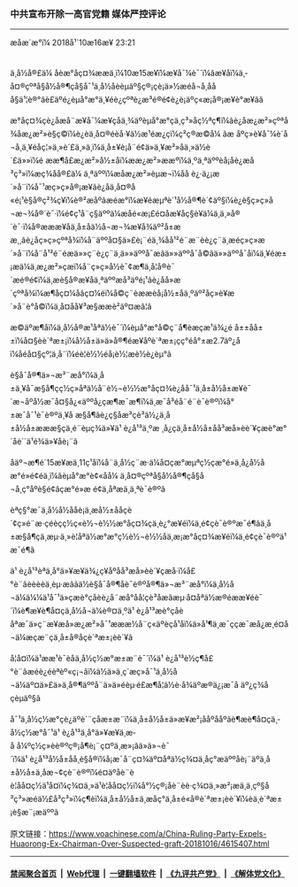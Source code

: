 ### 中共宣布开除一高官党籍 媒体严控评论
------------------------

<div class="published">
 <span class="date" title="ä¸­å½æ¶é´">
  <time datetime="2018-10-16T23:21:00+08:00">
   æåæ´æ°ï¼ 2018å¹´10æ16æ¥ 23:21
  </time>
 </span>
</div>
<br/>
<div class="wsw">
 <p>
  ä¸­å½å®£ä¼ åèæ°åç¤¾ææä¸ï¼10æ15æ¥ï¼æ¥å¯¼è¯´ï¼âæ¥åï¼ä¸­å¤®çºªå§å½å®¶çå§å¯¹ä¸­å½åèèµäº§ç®¡çè¡ä»½æéå¬å¸ååå§ä¹¦è®°ãè£äºé¿èµå°æ°ä¸¥éè¿çºªè¿æ³é®é¢è¿è¡äºç«æ¡å®¡æ¥è°æ¥ãâ
 </p>
 <p>
  æ°åç¤¾çè¿åæå¨æ¥å¯¼æ¥çåä¸¾äºèµå°æ°çä¸ç³»åç½ªç¶ï¼âè¿åæ¿æ²»çºªå¾åæ¿æ²»è§ç©ï¼è¿èä¸­å¤®éèå·¥ä½æ¹éæ¿ç­ï¼ç²ç®æ©å¼ ãæ åºç»è¥å¯¼è´å¬å¸ä¸¥éåç¦»ä¸»è´£ä¸»ä¸ï¼ä¸å±¥è¡å¨é¢ä»ä¸¥æ²»åä¸»ä½è´£ä»»ï¼é ææ¶å£æ¿æ²»å½±åï¼ææ¿æ²»ææºï¼ä¸ºä¸ªäººèå¡åè¿æå³ç³»ï¼æç¾åå®£ä¼ ä¸ªäººï¼æåæ¿æ²»èµæ¬ï¼åå è¿·ä¿¡æ´»å¨ï¼å¯¹æç»ç»å®¡æ¥ãè¿åä¸­å¤®å«é¡¹è§å®ç²¾ç¥ï¼è®²æåºãæéæ°ï¼æ¥éæµªè´¹å½å®¶è´¢äº§ï¼è¿è§ç»ç»å¬æ¬¾å®´è¯·ï¼é¢ç¹å¨ç§äººä¼æåé«æ¡£é¤åæ¥åç§è¥ä¼ä¸ä¸»å®´è¯·ï¼å®æææ¥åä¸å±åä½å¬æ¬¾æ¥å¾äº²å±ææ¸¸ãè¿åç»ç»çºªå¾ï¼å¨äººå¤§ä»£è¡¨éä¸¾åå¹²é¨æ¨èè¿ç¨ä¸­æéç»ç»æ´»å¨ï¼å¨å¹²é¨éæä»»ç¨è¿ç¨ä¸­ä»»äººå¯æãä»»äººå¯å©ãä»»äººå¯åï¼ä¸¥éæ±¡æä¼ä¸æ¿æ²»çæï¼å¨ç»ç»å½è¯¢æ¶ä¸å¦å®è¯´æé®é¢ï¼ä¸æè§å®æ¥åä¸ªäººæå³äºé¡¹ãè¿åå»æ´çºªå¾ï¼æ¶åç¤¼åãç¤¼éï¼å©ç¨èææèå¡å½±åä¸ºäº²åç»è¥æ´»å¨è°å©ï¼ä¸å¤åå¥³æ§ææè²äº¤æâ¦â
 </p>
 <p>
  æ©äºæ¶åï¼ä¸­å½å®æ¹åªä½è¯´ï¼èµå°æ°å©ç¨å¶èæçæ¹ä¾¿é å±±åå±±ï¼å¤§èè´ªæ±¡ï¼å½å±ä»ä»å®¶éæ¥åºè´ªæ±¡çç°éå°±æ2.7äº¿åï¼åéå¤§çº¦ä¸å¨ï¼éè¦è½½éå¡è½¦æè½è¿èµ°ã
 </p>
 <p>
  è§å¯å®¶ä»¬æ³¨æå°ï¼ä¸­å±ä¸¥å¯æ§å¶çç½ç»åªä½å¨è½¬è½½æ°åç¤¾è¿åå¯¹ä¸­å±å½å±æ¥è¯´æ¬åºå½æ¯å¤§å¿«äººå¿çæ¶æ¯æ¶ï¼ä¸æ¯å³é­å¨é¨è¯è®ºï¼å°±æ¯å¯¹è¯è®ºä¸¥å æ§å¶ãè¿ç§åæ³çè³ä½¿ä¸­å±å½å±æææ§çä¸é¨èµç¾ä»¥ä¹ è¿å¹³ä¸ºæ ¸å¿çä¸­å±å½å±åå³æå»èè´¥çæè°æ°´åè´´ä¹é¾ä»¥åè¡¨ã
 </p>
 <p>
  åäº¬æ¶é´15æ¥æä¸11ç¹åï¼å¨ä¸­å½ç¨æ·ä¼å¤çæ°æµªç½çæ°é»ä¸­å¿å½åæ°é»é¢éä¸ï¼âèµå°æ°è¢«åå¼ ä¸­å¤®çºªå§å½å®¶çå§å¬å¸ç°åºè§é¢âçæ°é»æ é¢ä¸åªæä¸ä¸ªè¯è®ºã
 </p>
 <p>
  èªç§°æ¯ä¸­å½å½ååè¡ä¸­æå½±ååçè´¢ç»é¨æ·çéèçç½ç«è½¬è½½æ°åç¤¾çä¸è¿°æ¥éï¼ä¸é¢çè¯è®ºæ¯é¶ãä¸­å±æ§å¶çä¸æµ·ä¸»è¦åªä½æ°æ°ç½è½¬è½½åä¸æ¡æ°åç¤¾æ¥éï¼ä¸é¢çè¯è®ºä¹æ¯é¶ã
 </p>
 <p>
  ä¹ è¿å¹³èªä¸å°ä»¥æ¥ä¾¿ç¥­åºåå³æå»èè´¥çæå·ï¼å£°è¨âèèèèä¸èµ·æâãä½è§å¯å®¶åè¯è®ºå®¶ä»¬æ³¨æå°ï¼ä¸­å½å¬ä¼ä¼¼ä¹å¯¹ä»çæè°çåèè¿å¨æå°åå¦çè³åæãæµ·å¤åªä½æ®éææ¥éè¯´ï¼è¶æ¥è¶å¤çä¸­å½å¬ä¼è®¤ä¸ºä¹ è¿å¹³æè°çåèåªæ¯ä»ç¨æ¥æå»æ¿æ²»å¯¹æææ½å¨ç«äºèçå¹å­ï¼ä»å¹¶ä¸æ¯ççæ¯æå¿æ¸é¤å¬ä¼æçæ¨çä¸­å±å®åçè´ªæ±¡èè´¥ã
 </p>
 <p>
  å¦å¤ï¼ä¹ææ¹è¯èåä¸­å½ç½æ°æ±æ¨è¯´ï¼ä¹ è¿å¹³è½ç¶å£°è¨âæéè¿éèªèº«ç¡¬âï¼ä½ä»ä¸ç´æç»å¯¹ä¸­å½å¬ä¼äº¤ä»£ä»ä¸å®¶äººå¨ä»ä»éèµ·é£æ¶å¦ä½è·å¾äºæ®ä¿¡æ¯å äº¿ç¾åçèµäº§ã
 </p>
 <p>
  å¯¹ä¸­å½ç½æ°çè¿äºè´¨çåæ±æ¨ï¼ä¸­å±å½å±ä»æ¥æ²¡ååºååºãè¶æè¶å¤çä¸­å½ç½æ°å¯¹ä¹ è¿å¹³ä¸å°ä»¥æ¥ä¸æ­å å¼ºç½ç»èè®ºç®¡å¶è¡¨ç¤ºä¸æ»¡ãä»ä»¬è¯´ï¼ä¹ è¿å¹³å½å±åå¸è§å®ï¼å¡æ¯å¨ç¤¾äº¤åªä½ç¾¤ä¸­åç°æäººåè¡¨äºä¸­å±å½å±ä¸åæ¬¢çè¨è®ºï¼é¤äºåè¨èè¦åå¤ç½ä¹å¤ï¼ç¾¤ä¸»ä¹è¦åå¤ç½ï¼å°½ç®¡åè¨èè·ç¾¤ä¸»æ²¡æä¸ä¸çº§å³ç³»æéä½£å³ç³»ï¼ç¶èï¼ä¸­å±å½å±ä¸æ­åç°ä¸­å±é«å®è´ªæ±¡èè´¥ï¼èä¸è´ªæ±¡è§æ¨¡æäººã
 </p>
</div>

原文链接：https://www.voachinese.com/a/China-Ruling-Party-Expels-Huaorong-Ex-Chairman-Over-Suspected-graft-20181016/4615407.html


------------------------
#### [禁闻聚合首页](https://github.com/gfw-breaker/banned-news/blob/master/README.md) &nbsp;|&nbsp; [Web代理](https://github.com/gfw-breaker/open-proxy/blob/master/README.md) &nbsp;|&nbsp;  [一键翻墙软件](https://github.com/gfw-breaker/nogfw/blob/master/README.md) &nbsp;|&nbsp; [《九评共产党》](https://github.com/gfw-breaker/9ping.md/blob/master/README.md#九评之一评共产党是什么) &nbsp;|&nbsp; [《解体党文化》](https://github.com/gfw-breaker/jtdwh.md/blob/master/README.md#绪论)